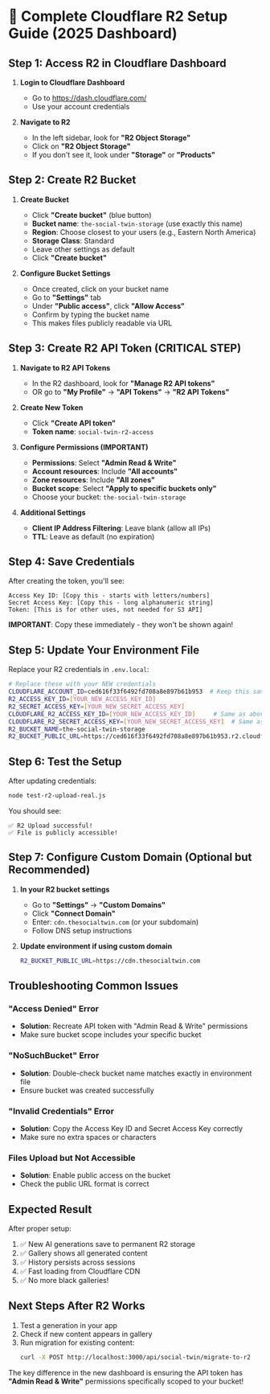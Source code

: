 # 🚀 Complete Cloudflare R2 Setup Guide (2025 Dashboard)

## Step 1: Access R2 in Cloudflare Dashboard

1. **Login to Cloudflare Dashboard**
   - Go to https://dash.cloudflare.com/
   - Use your account credentials

2. **Navigate to R2**
   - In the left sidebar, look for **"R2 Object Storage"**
   - Click on **"R2 Object Storage"**
   - If you don't see it, look under **"Storage"** or **"Products"**

## Step 2: Create R2 Bucket

1. **Create Bucket**
   - Click **"Create bucket"** (blue button)
   - **Bucket name**: `the-social-twin-storage` (use exactly this name)
   - **Region**: Choose closest to your users (e.g., Eastern North America)
   - **Storage Class**: Standard
   - Leave other settings as default
   - Click **"Create bucket"**

2. **Configure Bucket Settings**
   - Once created, click on your bucket name
   - Go to **"Settings"** tab
   - Under **"Public access"**, click **"Allow Access"**
   - Confirm by typing the bucket name
   - This makes files publicly readable via URL

## Step 3: Create R2 API Token (CRITICAL STEP)

1. **Navigate to R2 API Tokens**
   - In the R2 dashboard, look for **"Manage R2 API tokens"** 
   - OR go to **"My Profile"** → **"API Tokens"** → **"R2 API Tokens"**

2. **Create New Token**
   - Click **"Create API token"**
   - **Token name**: `social-twin-r2-access`

3. **Configure Permissions (IMPORTANT)**
   - **Permissions**: Select **"Admin Read & Write"** 
   - **Account resources**: Include **"All accounts"**
   - **Zone resources**: Include **"All zones"**
   - **Bucket scope**: Select **"Apply to specific buckets only"**
   - Choose your bucket: `the-social-twin-storage`

4. **Additional Settings**
   - **Client IP Address Filtering**: Leave blank (allow all IPs)
   - **TTL**: Leave as default (no expiration)

## Step 4: Save Credentials

After creating the token, you'll see:

```
Access Key ID: [Copy this - starts with letters/numbers]
Secret Access Key: [Copy this - long alphanumeric string]
Token: [This is for other uses, not needed for S3 API]
```

**IMPORTANT**: Copy these immediately - they won't be shown again!

## Step 5: Update Your Environment File

Replace your R2 credentials in `.env.local`:

```bash
# Replace these with your NEW credentials
CLOUDFLARE_ACCOUNT_ID=ced616f33f6492fd708a8e897b61b953  # Keep this same
R2_ACCESS_KEY_ID=[YOUR_NEW_ACCESS_KEY_ID]
R2_SECRET_ACCESS_KEY=[YOUR_NEW_SECRET_ACCESS_KEY]
CLOUDFLARE_R2_ACCESS_KEY_ID=[YOUR_NEW_ACCESS_KEY_ID]     # Same as above
CLOUDFLARE_R2_SECRET_ACCESS_KEY=[YOUR_NEW_SECRET_ACCESS_KEY]  # Same as above
R2_BUCKET_NAME=the-social-twin-storage
R2_BUCKET_PUBLIC_URL=https://ced616f33f6492fd708a8e897b61b953.r2.cloudflarestorage.com/the-social-twin-storage
```

## Step 6: Test the Setup

After updating credentials:

```bash
node test-r2-upload-real.js
```

You should see:
```
✅ R2 Upload successful!
✅ File is publicly accessible!
```

## Step 7: Configure Custom Domain (Optional but Recommended)

1. **In your R2 bucket settings**
   - Go to **"Settings"** → **"Custom Domains"**
   - Click **"Connect Domain"**
   - Enter: `cdn.thesocialtwin.com` (or your subdomain)
   - Follow DNS setup instructions

2. **Update environment if using custom domain**
   ```bash
   R2_BUCKET_PUBLIC_URL=https://cdn.thesocialtwin.com
   ```

## Troubleshooting Common Issues

### "Access Denied" Error
- **Solution**: Recreate API token with "Admin Read & Write" permissions
- Make sure bucket scope includes your specific bucket

### "NoSuchBucket" Error  
- **Solution**: Double-check bucket name matches exactly in environment file
- Ensure bucket was created successfully

### "Invalid Credentials" Error
- **Solution**: Copy the Access Key ID and Secret Access Key correctly
- Make sure no extra spaces or characters

### Files Upload but Not Accessible
- **Solution**: Enable public access on the bucket
- Check the public URL format is correct

## Expected Result

After proper setup:
1. ✅ New AI generations save to permanent R2 storage
2. ✅ Gallery shows all generated content  
3. ✅ History persists across sessions
4. ✅ Fast loading from Cloudflare CDN
5. ✅ No more black galleries!

## Next Steps After R2 Works

1. Test a generation in your app
2. Check if new content appears in gallery
3. Run migration for existing content:
   ```bash
   curl -X POST http://localhost:3000/api/social-twin/migrate-to-r2
   ```

The key difference in the new dashboard is ensuring the API token has **"Admin Read & Write"** permissions specifically scoped to your bucket!
